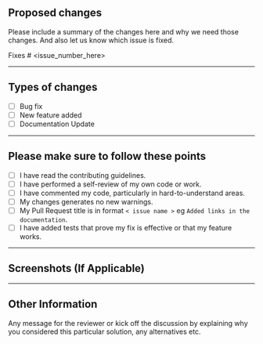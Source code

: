 <!--  Thanks for sending a pull request! -->

## Proposed changes

Please include a summary of the changes here and why we need those changes. And also let us know which issue is fixed. 

Fixes # <issue_number_here>

<hr>

## Types of changes

<!-- to mark a point done, place an x in square brackets. eg [x]-->
<!-- - [x] done with this task-->
<!----Please delete options that are not relevant. And in order to tick the check box just but x inside them for example [x] like this----->

- [ ] Bug fix 
- [ ] New feature added
- [ ] Documentation Update 

<hr>

## Please make sure to follow these points 

<!-- to mark a point done, place an x in square brackets. eg [x]-->
<!-- - [x] done with this task-->
<!----Please delete options that are not relevant. And in order to tick the check box just but x inside them for example [x] like this----->

- [ ] I have read the contributing guidelines.
- [ ] I have performed a self-review of my own code or work.
- [ ] I have commented my code, particularly in hard-to-understand areas.
- [ ] My changes generates no new warnings.
- [ ] My Pull Request title is in format <code>< issue name ></code> eg <code>Added links in the documentation</code>.
- [ ] I have added tests that prove my fix is effective or that my feature works.

<hr>

## Screenshots (If Applicable)

<hr>


## Other Information

Any message for the reviewer or kick off the discussion by explaining why you considered this particular solution, any alternatives etc.
